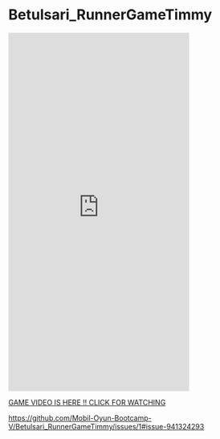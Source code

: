 # Betulsari_RunnerGameTimmy

<div style="width:360px;max-width:100%;"><div style="height:0;padding-bottom:198.06%;position:relative;"><iframe width="360" height="713" style="position:absolute;top:0;left:0;width:100%;height:100%;" frameBorder="0" src="https://imgflip.com/embed/5g2o34"></iframe></div><p>
  
  <a href="https://imgflip.com/gif/5g2o34">GAME VIDEO IS HERE !! CLICK FOR WATCHING</a></p></div>

https://github.com/Mobil-Oyun-Bootcamp-V/Betulsari_RunnerGameTimmy/issues/1#issue-941324293
